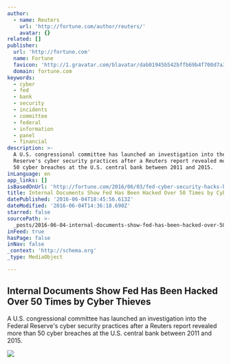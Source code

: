 ```yaml
---
author:
  - name: Reuters
    url: 'http://fortune.com/author/reuters/'
    avatar: {}
related: []
publisher:
  url: 'http://fortune.com'
  name: Fortune
  favicon: 'http://1.gravatar.com/blavatar/dab01945b542bffb69b4f700d7a35f8f?s=16'
  domain: fortune.com
keywords:
  - cyber
  - fed
  - bank
  - security
  - incidents
  - committee
  - federal
  - information
  - panel
  - financial
description: >-
  A U.S. congressional committee has launched an investigation into the Federal
  Reserve's cyber security practices after a Reuters report revealed more than
  50 cyber breaches at the U.S. central bank between 2011 and 2015.
inLanguage: en
app_links: []
isBasedOnUrl: 'http://fortune.com/2016/06/03/fed-cyber-security-hacks-breaches/'
title: Internal Documents Show Fed Has Been Hacked Over 50 Times by Cyber Thieves
datePublished: '2016-06-04T18:45:56.613Z'
dateModified: '2016-06-04T14:36:18.690Z'
starred: false
sourcePath: >-
  _posts/2016-06-04-internal-documents-show-fed-has-been-hacked-over-50-times-by.md
inFeed: true
hasPage: false
inNav: false
_context: 'http://schema.org'
_type: MediaObject

---
```

<article style=""><h1>Internal Documents Show Fed Has Been Hacked Over 50 Times by Cyber Thieves</h1><p>A U.S. congressional committee has launched an investigation into the Federal Reserve's cyber security practices after a Reuters report revealed more than 50 cyber breaches at the U.S. central bank between 2011 and 2015.</p><img src="https://fortunedotcom.files.wordpress.com/2016/03/gettyimages-94935000.jpg?w=1024" /></article>